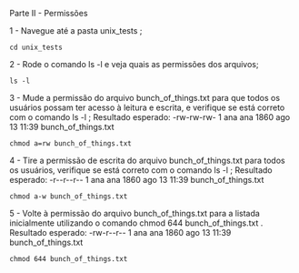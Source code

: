 Parte II - Permissões

1 - Navegue até a pasta unix_tests ;

    cd unix_tests

2 - Rode o comando ls -l e veja quais as permissões dos arquivos;

    ls -l

3 - Mude a permissão do arquivo bunch_of_things.txt para que todos os usuários possam ter acesso à leitura e escrita, e verifique se está correto com o comando ls -l ;
Resultado esperado: -rw-rw-rw- 1 ana ana 1860 ago 13 11:39 bunch_of_things.txt

    chmod a=rw bunch_of_things.txt

4 - Tire a permissão de escrita do arquivo bunch_of_things.txt para todos os usuários, verifique se está correto com o comando ls -l ;
Resultado esperado: -r--r--r-- 1 ana ana 1860 ago 13 11:39 bunch_of_things.txt

    chmod a-w bunch_of_things.txt

5 - Volte à permissão do arquivo bunch_of_things.txt para a listada inicialmente utilizando o comando chmod 644 bunch_of_things.txt .
Resultado esperado: -rw-r--r-- 1 ana ana 1860 ago 13 11:39 bunch_of_things.txt

    chmod 644 bunch_of_things.txt